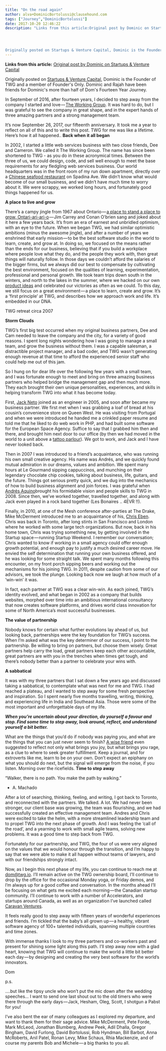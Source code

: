 ```yaml
---
title: "On the road again"
author: alva+DominicBortolussi@clausehound.com
tags: ["Journey","DominicBortolussi"]
date: 2017-10-20 12:46:22
description: "Links from this article:Original post by Dominic on Startups & Venture Capital




Originally posted on Startups & Venture Capital, Dominic is the Founder of TWG and a member of Founder's Only.  Domin..."
---
```


**Links from this article:**
[Original post by Dominic on Startups & Venture Capital](https://startupsventurecapital.com/on-the-road-again-9db706378c7c)

Originally posted on [Startups & Venture Capital](https://startupsventurecapital.com/on-the-road-again-9db706378c7c), Dominic is the Founder of TWG and a member of Founder's Only.  Dominic and Rajah have been friends for Dominic's more than half of Dom's Fourteen Year Journey.

In September of 2016, after fourteen years, I decided to step away from the company I started and love — [The Working Group](http://twg.io/). It was hard to do, but I was grateful to see the company in great shape, and in the expert hands of three amazing partners and a strong management team.

It’s now September 26, 2017, our fifteenth anniversary. It took me a year to reflect on all of this and to write this post.
 TWG for me was like a lifetime. Here’s how it all happened..
**Back when it all began**

In 2002, I started a little web services business with two close friends, Dee and Cameron. We called it The Working Group. The name has since been shortened to TWG - as you do in these acronymical times. Between the three of us, we could design, code, and sell well enough to meet the base requirements for any fledgling web services business. Our world headquarters was in the front room of my run down apartment, directly over a [Chinese seafood restaurant](http://www.sangsgreatfood.com/) on Spadina Ave. We didn’t know what would become of our small business, and we didn’t have much time to worry about it. We were scrappy, we worked long hours, and fortunately good things happened for us.

**A place to live and grow**

There’s a campy jingle from 1967 about Ontario — [a place to stand a place to grow, Ontari-ari-ari-o](https://youtu.be/JstZIsrGlP8?t=38s) — Jim Carrey and Conan O’brien sang and joked about it here a few years back. It’s from an era of earnest and unbridled optimism, with an eye to the future. When we began TWG, we had similar optimistic ambitions (minus the awesome jingle), and after a number of years we enshrined that early mission — to be the best software studio in the world to learn, create, and grow at. In doing so, we focused on the means rather than the ends for our business, believing that if you build a workplace where people love what they do, and the people they work with, then great things will naturally follow. In those days we couldn’t afford the salaries of the bigger firms, but we always did our best to compensate by cultivating the best environment, focused on the qualities of learning, experimentation, professional and personal growth. We took team trips down south in the winters, and north to the lakes in the summer, where we hacked on our own [product ideas](http://postageapp.com/) and celebrated our victories as often as we could.
 To this day, we still focus on a great environment — a place to learn, create and grow. It’s a ‘first principle’ at TWG, and describes how we approach work and life. It’s embedded in our DNA.

 

TWG retreat circa 2007

**Storm Clouds**

TWG’s first big test occurred when my original business partners, Dee and Cam needed to leave the company and the city, for a variety of good reasons. I spent long nights wondering how I was going to manage a small team, and grow the business without them. I was a capable salesman, a distractible project manager, and a bad coder, and TWG wasn’t generating enough revenue at that time to afford the experienced senior staff who could help me out of this jam.

So I hung on for dear life over the following few years with a small team, and I was fortunate enough to meet and bring on three amazing business partners who helped bridge the management gap and then much more. They each brought their own unique personalities, experiences, and skills in helping transform TWG into what it has become today.

First, [Jack Neto](https://ca.linkedin.com/in/jack-neto-a6b9961) joined as an engineer in 2005, and soon after became my business partner. We first met when I was grabbing a loaf of bread at his cousin’s convenience store on Queen West. He was visiting from Portugal and when we were introduced he handed me a crinkled paper resume and told me that he liked to do web work in PHP, and had built some software for the European Space Agency. Suffice to say that I grabbed him then and there, and brought him next door to our office (by then we had moved in the world to a unit above a [tattoo parlour](http://tcbtattoos.ca/)). We got to work, and Jack and I have never looked back.

Then in 2007 I was introduced to a friend’s acquaintance, who was running his own small creative agency. His name was Andrés, and we quickly found mutual admiration in our dreams, values and ambition. We spent many hours at Le Gourmand sipping cappuccinos, and munching on their legendary chocolate chip cookies, talking about business, life, guitars, and the future. Things got serious pretty quick, and we dug into the mechanics of how to build business alignment and join forces. I was grateful when [Andrés Aquino](http://www.linkedin.com/in/andresaquino1)brought his formidable vision and people skills to TWG in 2008. Since then, we’ve worked together, travelled together, and along with Jack even played in a rock band together (Les Bonaires .. 4EVR !!).

Finally, in 2010, at one of the Mesh conference after-parties at The Drake, Mike McDerment introduced me to an acquaintance of his, [Chris Eben](https://ca.linkedin.com/in/ceben). Chris was back in Toronto, after long stints in San Francisco and London where he worked with some large tech organizations. But now, back in his home town, Chris was trying something new, by getting involved in the Startup space — running Startup Weekend. I remember our conversation; Chris wanted to know if working in a small agency could offer enough growth potential, and enough pay to justify a much desired career move. He envied the self determination that running your own business offered, and he was looking for some straight talk. We spent many months following this encounter, on my front porch sipping beers and working out the mechanisms for his joining TWG. In 2011, despite caution from some of our advisors, we took the plunge. Looking back now we laugh at how much of a ‘win-win’ it was.

In fact, each partner at TWG was a clear win-win. As each joined, TWG’s identity evolved, and what began in 2002 as a company that builds websites, morphed over time into an ambitious international consultancy that now creates software platforms, and drives world class innovation for some of North America’s most successful businesses.

**The value of partnership**

Nobody knows for certain what further evolutions lay ahead of us, but looking back, partnerships were the key foundation for TWG’s success. When I’m asked what was the key determiner of our success, I point to the partnership. Be willing to bring on partners, but choose them wisely. Great partners help carry the load, great partners keep each other accountable, great partners are with you in the trenches when times get tough, and there’s nobody better than a partner to celebrate your wins with.

 

**A sabbatical**

It was with my three partners that I sat down a few years ago and discussed taking a sabbatical, to contemplate what was next for me and TWG. I had reached a plateau, and I wanted to step away for some fresh perspective and inspiration. So I spent nearly five months travelling, writing, thinking, and experiencing life in India and Southeast Asia. Those were some of the most important and unforgettable days of my life.

***When you’re uncertain about your direction, do yourself a favour and stop. Find some time to step away, look around, reflect, and understand yourself a bit better.***

What are the things that you’d do if nobody was paying you, and what are the things that you can just never seem to finish? [A wise friend](http://socialinnovation.ca/community/members/adil-dhalla) even suggested to reflect not only what brings you joy, but what brings you rage, as a clue to where to seek greater fulfillment. Keep a journal, and for extroverts like me, learn to be on your own. Don’t expect an epiphany on what you should do next, but the signal will emerge from the noise, if you listen.
Morning over the ricefields.
**Time to step away**

“Walker, there is no path. You make the path by walking.” 
- A. Machado

After a lot of searching, thinking, feeling, and writing, I got back to Toronto, and reconnected with the partners. We talked. A lot. We had never been stronger, our client base was growing, the team was flourishing, and we had successfully created an effective management team. Andres and Chris were excited to take the helm, with a more streamlined leadership team and to propel TWG into the next phase of growth. And I was feeling the ‘call of the road’, and a yearning to work with small agile teams, solving new problems. It was a good time to step back from TWG.

Fortunately for our partnership, and TWG, the four of us were very aligned on the values that we would honour through the transition, and I’m happy to say that we were able to make it all happen without teams of lawyers, and with our friendships strongly intact.

Now, as I begin this next phase of my life, you can continue to reach me at dom@twg.io. I’ll remain active on the TWG ownership board, I’ll continue to drop by the office for the occasional Monday yoga, or Friday demos, and I’m always up for a good coffee and conversation. In the months ahead I’ll be focusing on what gets me excited each morning — the Canadian startup community. I’ll continue to work with a number of Accelerators, and startups around Canada, as well as an organization I’ve launched called [Caravan Ventures](http://caravanventures.ca/).

It feels really good to step away with fifteen years of wonderful experiences and friends. I’m tickled that the baby’s all grown up — a healthy, vibrant software agency of 100+ talented individuals, spanning multiple countries and time zones.

With immense thanks I look to my three partners and co-workers past and present for shining some light along this path. I’ll step away now with a glad heart, knowing that TWG will continue to make the world a little bit better each day — by designing and creating the very best software for the world’s innovators.

Dom

p.s.

….but like the tipsy uncle who won’t put the mic down after the wedding speeches… I want to send one last shout out to the old timers who were there through the early days — Jack, Hesham, Oleg, Scott, I shotgun a Pabst for you!

I’ve also bent the ear of many colleagues as I explored my departure, and want to thank them for their sage advice. Mike McDerment, Pete Forde, Mark McLeod, Jonathan Blumberg, Andrew Peek, Adil Dhalla, Gregor Bingham, David Furlong, David Bortolussi, Rob Hyndman, Bill Barbot, Anna McRoberts, Anil Patel, Ronan Levy, Mike Schaus, Rhia Mackenzie, and of course my parents Bob and Michele — a big thanks to you all.